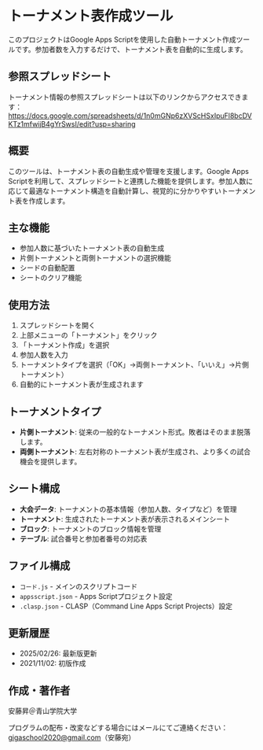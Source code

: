 # トーナメント表作成ツール

このプロジェクトはGoogle Apps Scriptを使用した自動トーナメント作成ツールです。参加者数を入力するだけで、トーナメント表を自動的に生成します。

## 参照スプレッドシート

トーナメント情報の参照スプレッドシートは以下のリンクからアクセスできます：
https://docs.google.com/spreadsheets/d/1n0mGNp6zXVScHSxIpuFl8bcDVKTz1mfwijB4gYrSwsI/edit?usp=sharing

## 概要

このツールは、トーナメント表の自動生成や管理を支援します。Google Apps Scriptを利用して、スプレッドシートと連携した機能を提供します。参加人数に応じて最適なトーナメント構造を自動計算し、視覚的に分かりやすいトーナメント表を作成します。

## 主な機能

- 参加人数に基づいたトーナメント表の自動生成
- 片側トーナメントと両側トーナメントの選択機能
- シードの自動配置
- シートのクリア機能

## 使用方法

1. スプレッドシートを開く
2. 上部メニューの「トーナメント」をクリック
3. 「トーナメント作成」を選択
4. 参加人数を入力
5. トーナメントタイプを選択（「OK」→両側トーナメント、「いいえ」→片側トーナメント）
6. 自動的にトーナメント表が生成されます

## トーナメントタイプ

- **片側トーナメント**: 従来の一般的なトーナメント形式。敗者はそのまま脱落します。
- **両側トーナメント**: 左右対称のトーナメント表が生成され、より多くの試合機会を提供します。

## シート構成

- **大会データ**: トーナメントの基本情報（参加人数、タイプなど）を管理
- **トーナメント**: 生成されたトーナメント表が表示されるメインシート
- **ブロック**: トーナメントのブロック情報を管理
- **テーブル**: 試合番号と参加者番号の対応表

## ファイル構成

- `コード.js` - メインのスクリプトコード
- `appsscript.json` - Apps Scriptプロジェクト設定
- `.clasp.json` - CLASP（Command Line Apps Script Projects）設定

## 更新履歴

- 2025/02/26: 最新版更新
- 2021/11/02: 初版作成

## 作成・著作者

安藤昇＠青山学院大学

プログラムの配布・改変などする場合にはメールにてご連絡ください：
gigaschool2020@gmail.com（安藤宛）
